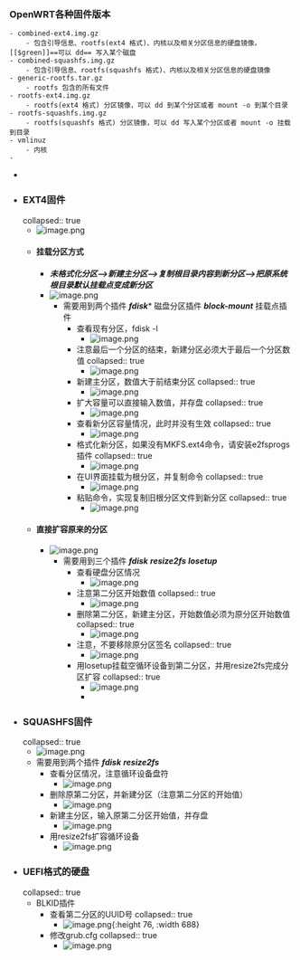 ### OpenWRT各种固件版本
	- combined-ext4.img.gz
		- 包含引导信息、rootfs(ext4 格式)、内核以及相关分区信息的硬盘镜像，[[$green]]==可以 dd== 写入某个磁盘
	- combined-squashfs.img.gz
		- 包含引导信息、rootfs(squashfs 格式)、内核以及相关分区信息的硬盘镜像
	- generic-rootfs.tar.gz
		- rootfs 包含的所有文件
	- rootfs-ext4.img.gz
		- rootfs(ext4 格式) 分区镜像，可以 dd 到某个分区或者 mount -o 到某个目录
	- rootfs-squashfs.img.gz
		- rootfs(squashfs 格式) 分区镜像，可以 dd 写入某个分区或者 mount -o 挂载到目录
	- vmlinuz
		- 内核
	-
-
- ### EXT4固件
  collapsed:: true
	- ![image.png](../assets/image_1690855820626_0.png)
	- #### 挂载分区方式
		- ***未格式化分区-->新建主分区-->复制根目录内容到新分区-->把原系统根目录默认挂载点变成新分区***
		- ![image.png](../assets/image_1690856012649_0.png)
			- 需要用到两个插件 ***fdisk**** 磁盘分区插件   ***block-mount*** 挂载点插件
				- 查看现有分区，fdisk -l
					- ![image.png](../assets/image_1690856636204_0.png)
				- 注意最后一个分区的结束，新建分区必须大于最后一个分区数值
				  collapsed:: true
					- ![image.png](../assets/image_1690856680893_0.png)
				- 新建主分区，数值大于前结束分区
				  collapsed:: true
					- ![image.png](../assets/image_1690856714572_0.png)
				- 扩大容量可以直接输入数值，并存盘
				  collapsed:: true
					- ![image.png](../assets/image_1690856756048_0.png)
				- 查看新分区容量情况，此时并没有生效
				  collapsed:: true
					- ![image.png](../assets/image_1690856800547_0.png)
				- 格式化新分区，如果没有MKFS.ext4命令，请安装e2fsprogs插件
				  collapsed:: true
					- ![image.png](../assets/image_1690856840529_0.png)
				- 在UI界面挂载为根分区，并复制命令
				  collapsed:: true
					- ![image.png](../assets/image_1690856877516_0.png)
				- 粘贴命令，实现复制旧根分区文件到新分区
				  collapsed:: true
					- ![image.png](../assets/image_1690856920881_0.png)
	- #### 直接扩容原来的分区
		- ![image.png](../assets/image_1690857214619_0.png)
			- 需要用到三个插件 ***fdisk*** ***resize2fs*** ***losetup***
				- 查看硬盘分区情况
					- ![image.png](../assets/image_1690857381078_0.png)
				- 注意第二分区开始数值
				  collapsed:: true
					- ![image.png](../assets/image_1690857409297_0.png)
				- 删除第二分区，新建主分区，开始数值必须为原分区开始数值
				  collapsed:: true
					- ![image.png](../assets/image_1690857452372_0.png)
				- 注意，不要移除原分区签名
				  collapsed:: true
					- ![image.png](../assets/image_1690857487500_0.png)
				- 用losetup挂载空循环设备到第二分区，并用resize2fs完成分区扩容
				  collapsed:: true
					- ![image.png](../assets/image_1690857524326_0.png)
					-
- ### SQUASHFS固件
  collapsed:: true
	- ![image.png](../assets/image_1690855861283_0.png)
	- 需要用到两个插件  ***fdisk***  ***resize2fs***
		- 查看分区情况，注意循环设备盘符
			- ![image.png](../assets/image_1690857710417_0.png)
		- 删除原第二分区，并新建分区（注意第二分区的开始值）
			- ![image.png](../assets/image_1690857768281_0.png)
		- 新建主分区，输入原第二分区开始值，并存盘
			- ![image.png](../assets/image_1690857804085_0.png)
		- 用resize2fs扩容循环设备
			- ![image.png](../assets/image_1690857837104_0.png)
- ### UEFI格式的硬盘
  collapsed:: true
	- BLKID插件
		- 查看第二分区的UUID号
		  collapsed:: true
			- ![image.png](../assets/image_1690858427584_0.png){:height 76, :width 688}
		- 修改grub.cfg
		  collapsed:: true
			- ![image.png](../assets/image_1690858474202_0.png)
